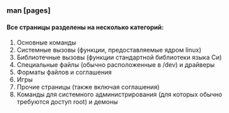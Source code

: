 ### man [pages]
#### Все страницы разделены на несколько категорий:  
1. Основные команды  
2. Системные вызовы (функции, предоставляемые ядром linux)  
3. Библиотечные вызовы (функции стандартной библиотеки языка Си)  
4. Специальные файлы (обычно расположенные в /dev) и драйверы  
5. Форматы файлов и соглашения  
6. Игры
7. Прочие страницы (также включая соглашения)  
8. Команды для системного администрирования (для которых обычно требуются доступ root) и демоны
 
